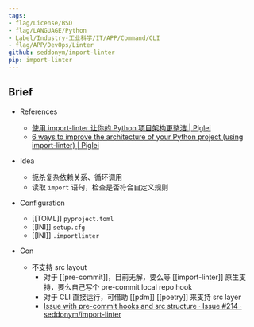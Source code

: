 ```yaml
---
tags:
- flag/License/BSD
- flag/LANGUAGE/Python
- Label/Industry-工业科学/IT/APP/Command/CLI
- flag/APP/DevOps/Linter
github: seddonym/import-linter
pip: import-linter
---
```


## Brief

- References
    - [使用 import-linter 让你的 Python 项目架构更整洁 | Piglei](https://www.piglei.com/articles/use-import-linter-to-lint-proj-arch/)
    - [6 ways to improve the architecture of your Python project (using import-linter) | Piglei](https://www.piglei.com/articles/en-6-ways-to-improve-the-arch-of-you-py-project/)

- Idea
    - 扼杀复杂依赖关系、循环调用
    - 读取 `import` 语句，检查是否符合自定义规则

- Configuration
    - [[TOML]] `pyproject.toml`
    - [[INI]] `setup.cfg`
    - [[INI]] `.importlinter`

- Con
    - 不支持 src layout
        - 对于 [[pre-commit]]，目前无解，要么等 [[import-linter]] 原生支持，要么自己写个 pre-commit local repo hook
        - 对于 CLI 直接运行，可借助 [[pdm]] [[poetry]] 来支持 src layer
        - [Issue with pre-commit hooks and src structure · Issue #214 · seddonym/import-linter](https://github.com/seddonym/import-linter/issues/214)
